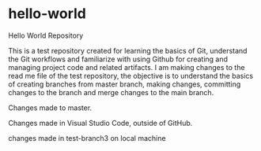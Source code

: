 # hello-world
Hello World Repository

This is a test repository created for learning the basics of Git, understand the Git workflows and familiarize with using Github for creating and managing project code and related artifacts.
I am making changes to the read me file of the test repository, the objective is to understand the basics of creating branches from master branch, making changes, committing changes to the branch and merge changes to the main branch.

Changes made to master.

Changes made in Visual Studio Code, outside of GitHub.

changes  made in test-branch3 on local machine
